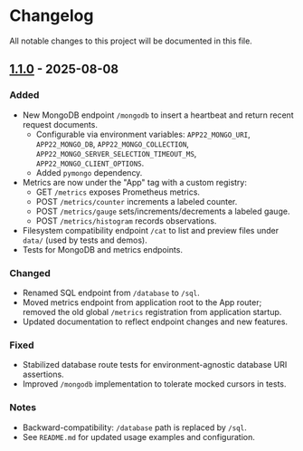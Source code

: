 # Changelog

All notable changes to this project will be documented in this file.

## [1.1.0] - 2025-08-08

### Added
- New MongoDB endpoint `/mongodb` to insert a heartbeat and return recent request documents.
  - Configurable via environment variables: `APP22_MONGO_URI`, `APP22_MONGO_DB`, `APP22_MONGO_COLLECTION`, `APP22_MONGO_SERVER_SELECTION_TIMEOUT_MS`, `APP22_MONGO_CLIENT_OPTIONS`.
  - Added `pymongo` dependency.
- Metrics are now under the "App" tag with a custom registry:
  - GET `/metrics` exposes Prometheus metrics.
  - POST `/metrics/counter` increments a labeled counter.
  - POST `/metrics/gauge` sets/increments/decrements a labeled gauge.
  - POST `/metrics/histogram` records observations.
- Filesystem compatibility endpoint `/cat` to list and preview files under `data/` (used by tests and demos).
- Tests for MongoDB and metrics endpoints.

### Changed
- Renamed SQL endpoint from `/database` to `/sql`.
- Moved metrics endpoint from application root to the App router; removed the old global `/metrics` registration from application startup.
- Updated documentation to reflect endpoint changes and new features.

### Fixed
- Stabilized database route tests for environment-agnostic database URI assertions.
- Improved `/mongodb` implementation to tolerate mocked cursors in tests.

### Notes
- Backward-compatibility: `/database` path is replaced by `/sql`.
- See `README.md` for updated usage examples and configuration.

[1.1.0]: https://github.com/your-org/app22/releases/tag/v1.1.0
